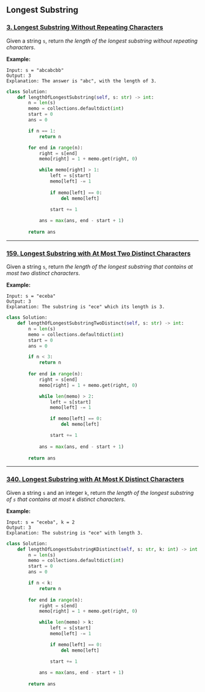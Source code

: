 ## Longest Substring

### [3. Longest Substring Without Repeating Characters](https://github.com/quananhle/Python/tree/main/Software%20Engineering%20Practicing/Study%20Plan/Algorithm/Algorithm%20I/Day%2006%20-%20Sliding%20Window/3.%20Longest%20Substring%20Without%20Repeating%20Characters)

Given a string ```s```, return _the length of the longest substring without repeating characters_.

__Example:__
```
Input: s = "abcabcbb"
Output: 3
Explanation: The answer is "abc", with the length of 3.
```

```Python
class Solution:
    def lengthOfLongestSubstring(self, s: str) -> int:
        n = len(s)
        memo = collections.defaultdict(int)
        start = 0
        ans = 0

        if n == 1:
            return n

        for end in range(n):
            right = s[end]
            memo[right] = 1 + memo.get(right, 0)

            while memo[right] > 1:
                left = s[start]
                memo[left] -= 1
                
                if memo[left] == 0:
                    del memo[left]

                start += 1
            
            ans = max(ans, end - start + 1)
        
        return ans
```

---

### [159. Longest Substring with At Most Two Distinct Characters](https://github.com/quananhle/Python/tree/main/Software%20Engineering%20Practicing/Leetcode/Bloomberg/159.%20Longest%20Substring%20with%20At%20Most%20Two%20Distinct%20Characters)

Given a string ```s```, return _the length of the longest substring that contains at most two distinct characters_.

__Example:__
```
Input: s = "eceba"
Output: 3
Explanation: The substring is "ece" which its length is 3.
```

```Python
class Solution:
    def lengthOfLongestSubstringTwoDistinct(self, s: str) -> int:
        n = len(s)
        memo = collections.defaultdict(int)
        start = 0
        ans = 0

        if n < 3:
            return n
        
        for end in range(n):
            right = s[end]
            memo[right] = 1 + memo.get(right, 0)

            while len(memo) > 2:
                left = s[start]
                memo[left] -= 1

                if memo[left] == 0:
                    del memo[left]

                start += 1
            
            ans = max(ans, end - start + 1)
        
        return ans
```

---

### [340. Longest Substring with At Most K Distinct Characters](https://github.com/quananhle/Python/tree/main/Software%20Engineering%20Practicing/Concepts/Array%20and%20String/Sliding%20Window/340.%20Longest%20Substring%20with%20At%20Most%20K%20Distinct%20Characters)

Given a string ```s``` and an integer ```k```, return _the length of the longest substring of ```s``` that contains at most ```k``` distinct characters_.

__Example:__
```
Input: s = "eceba", k = 2
Output: 3
Explanation: The substring is "ece" with length 3.
```

```Python
class Solution:
    def lengthOfLongestSubstringKDistinct(self, s: str, k: int) -> int:
        n = len(s)
        memo = collections.defaultdict(int)
        start = 0
        ans = 0

        if n < k:
            return n
        
        for end in range(n):
            right = s[end]
            memo[right] = 1 + memo.get(right, 0)

            while len(memo) > k:
                left = s[start]
                memo[left] -= 1

                if memo[left] == 0:
                    del memo[left]

                start += 1
            
            ans = max(ans, end - start + 1)
        
        return ans
```


